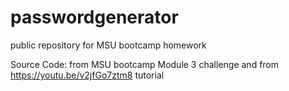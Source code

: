 # passwordgenerator
public repository for MSU bootcamp homework

Source Code: 
from MSU bootcamp Module 3 challenge
and from https://youtu.be/v2jfGo7ztm8 tutorial


